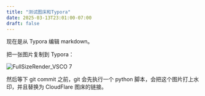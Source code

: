 ```yaml
---
title: "测试图床和Typora"
date: 2025-03-13T23:01:00-07:00
draft: false
---
```




现在是从 Typora 编辑 markdown。



把一张图片复制到 Typora：

![FullSizeRender_VSCO 7](test_image_host.assets/FullSizeRender_VSCO%207.JPG#wm:both)

然后等下 git commit 之前，git 会先执行一个 python 脚本，会把这个图片打上水印，并且替换为 CloudFlare 图床的链接。

